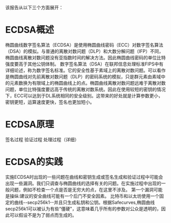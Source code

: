 该报告从以下三个方面展开：
# ECDSA概述
椭圆曲线数字签名算法（ECDSA）是使用椭圆曲线密码（ECC）对数字签名算法（DSA）的模拟。与普通的离散对数问题（DLP）和大数分解问题（IFP）不同，椭圆曲线离散对数问题没有亚指数时间的解决方法。因此椭圆曲线密码的单位比特强度要高于其他公钥体制。
数字签名算法（DSA）在联邦信息处理标准FIPS中有详细论述，称为数字签名标准。它的安全性基于素域上的离散对数问题。可以看作是椭圆曲线对先前离散对数问题（DLP）的密码系统的模拟，只是群元素由素域中的元素数换为有限域上的椭圆曲线上的点。椭圆曲线离散对数问题远难于离散对数问题，单位比特强度要远高于传统的离散对数系统。因此在使用较短的密钥的情况下，ECC可以达到于DL系统相同的安全级别。这带来的好处就是计算参数更小，密钥更短，运算速度更快，签名也更加短小。
# ECDSA原理 
签名过程
验证过程
处理过程（详细）
# ECDSA的实践
实施ECDSA时出现的一些问题在曲线和密钥生成或签名生成和验证过程中可能会出现一些漏洞。我们只调查与椭圆曲线的选择有关的问题。在实施过程中出现的一般问题，例如不检查一个点是否是无穷大的点，在这里不涉及。 
第一个漏洞可能是操纵∶建议的安全曲线可能有一个后门不安全因素。
比特币和以太坊使用一个固定的曲线--secp256k1--并且只生成私钥和公钥。根据Safecurves,椭圆曲线secp256k1可以被认为有些“僵硬"，这意味着几乎所有的参数对公众是透明的，因此可以假设不是为了弱点而生成的。 
